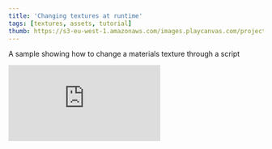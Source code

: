 ```yaml
---
title: 'Changing textures at runtime'
tags: [textures, assets, tutorial]
thumb: https://s3-eu-west-1.amazonaws.com/images.playcanvas.com/projects/12/437446/54BF56-image-75.jpg
---
```

A sample showing how to change a materials texture through a script
<div className="iframe-container">
    <iframe loading="lazy" src="https://playcanv.as/p/Ivdxse42/" title="Changing textures at runtime" webkitallowfullscreen="true" mozallowfullscreen="true" allow="autoplay" allowfullscreen="true" allowvr="" scrolling="no" frameborder="0" />
</div>
